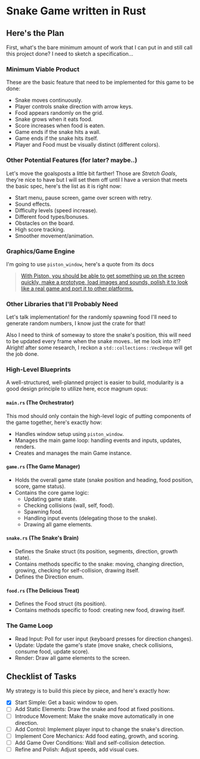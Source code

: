# Snake Game written in Rust

## Here's the Plan

First, what's the bare minimum amount of work that I can put in and still
call this project done? I need to sketch a specification...

### Minimum Viable Product

These are the basic feature that need to be implemented for this game
to be done:

- Snake moves continuously.
- Player controls snake direction with arrow keys.
- Food appears randomly on the grid.
- Snake grows when it eats food.
- Score increases when food is eaten.
- Game ends if the snake hits a wall.
- Game ends if the snake hits itself.
- Player and Food must be visually distinct (different colors).

### Other Potential Features (for later? maybe..)

Let's move the goalsposts a little bit farther! Those are _Stretch Goals_,
they're nice to have but I will set them off until I have a version that
meets the basic spec, here's the list as it is right now:

- Start menu, pause screen, game over screen with retry.
- Sound effects.
- Difficulty levels (speed increase).
- Different food types/bonuses.
- Obstacles on the board.
- High score tracking.
- Smoother movement/animation.

### Graphics/Game Engine

I'm going to use `piston_window`, here's a quote from its docs

> [With Piston, you should be able to get something up on the screen quickly, make a prototype, load images and sounds, polish it to look like a real game and port it to other platforms.](https://github.com/PistonDevelopers/piston/blob/master/GUIDE.md#:~:text=With%20Piston%2C%20you%20should%20be%20able%20to%20get%20something%20up%20on%20the%20screen%20quickly%2C%20make%20a%20prototype%2C%20load%20images%20and%20sounds%2C%20polish%20it%20to%20look%20like%20a%20real%20game%20and%20port%20it%20to%20other%20platforms.)

### Other Libraries that I'll Probably Need

Let's talk implementation! for the randomly spawning food I'll need
to generate random numbers, I know just the crate for that!

Also I need to think of someway to store the snake's position, this will
need to be updated every frame when the snake moves.. let me look into it!?
Alright! after some research, I reckon a `std::collections::VecDeque`
will get the job done.

### High-Level Blueprints

A well-structured, well-planned project is easier to build, modularity is
a good design principle to utilize here, ecce magnum opus:

#### **`main.rs`** (The Orchestrator)

This mod should only contain the high-level logic of putting components
of the game together, here's exactly how:

- Handles window setup using `piston_window`.
- Manages the main game loop: handling events and inputs, updates, renders.
- Creates and manages the main Game instance.

#### **`game.rs`** (The Game Manager)

- Holds the overall game state (snake position and heading, food position,
  score, game status).
- Contains the core game logic:
  - Updating game state.
  - Checking collisions (wall, self, food).
  - Spawning food.
  - Handling input events (delegating those to the snake).
  - Drawing all game elements.

#### **`snake.rs`** (The Snake's Brain)

- Defines the Snake struct (its position, segments, direction, growth state).
- Contains methods specific to the snake: moving, changing direction, growing,
  checking for self-collision, drawing itself.
- Defines the Direction enum.

#### **`food.rs`** (The Delicious Treat)

- Defines the Food struct (its position).
- Contains methods specific to food: creating new food, drawing itself.

### The Game Loop

- Read Input: Poll for user input (keyboard presses for direction changes).
- Update: Update the game's state (move snake, check collisions, consume
  food, update score).
- Render: Draw all game elements to the screen.

## Checklist of Tasks

My strategy is to build this piece by piece, and here's exactly how:

- [X] Start Simple: Get a basic window to open.
- [ ] Add Static Elements: Draw the snake and food at fixed positions.
- [ ] Introduce Movement: Make the snake move automatically in one direction.
- [ ] Add Control: Implement player input to change the snake's direction.
- [ ] Implement Core Mechanics: Add food eating, growth, and scoring.
- [ ] Add Game Over Conditions: Wall and self-collision detection.
- [ ] Refine and Polish: Adjust speeds, add visual cues.
